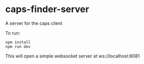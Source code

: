 # caps-finder-server
A server for the caps client

To run:
```
npm install
npm run dev
```

This will open a simple websocket server at ws://localhost:8081
